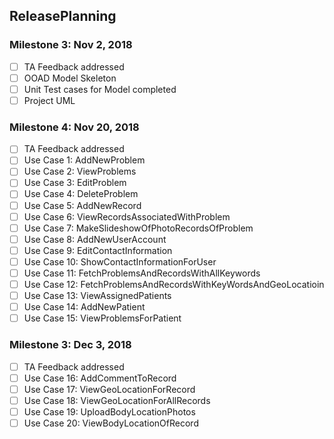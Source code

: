 ## ReleasePlanning

### Milestone 3: Nov 2, 2018
- [ ] TA Feedback addressed
- [ ] OOAD Model Skeleton
- [ ] Unit Test cases for Model completed
- [ ] Project UML

### Milestone 4: Nov 20, 2018
- [ ] TA Feedback addressed
- [ ] Use Case 1: AddNewProblem
- [ ] Use Case 2: ViewProblems
- [ ] Use Case 3: EditProblem
- [ ] Use Case 4: DeleteProblem
- [ ] Use Case 5: AddNewRecord
- [ ] Use Case 6: ViewRecordsAssociatedWithProblem
- [ ] Use Case 7: MakeSlideshowOfPhotoRecordsOfProblem
- [ ] Use Case 8: AddNewUserAccount
- [ ] Use Case 9: EditContactInformation
- [ ] Use Case 10: ShowContactInformationForUser
- [ ] Use Case 11: FetchProblemsAndRecordsWithAllKeywords
- [ ] Use Case 12: FetchProblemsAndRecordsWithKeyWordsAndGeoLocatioin
- [ ] Use Case 13: ViewAssignedPatients
- [ ] Use Case 14: AddNewPatient
- [ ] Use Case 15: ViewProblemsForPatient

### Milestone 3: Dec 3, 2018
- [ ] TA Feedback addressed
- [ ] Use Case 16: AddCommentToRecord
- [ ] Use Case 17: ViewGeoLocationForRecord
- [ ] Use Case 18: ViewGeoLocationForAllRecords
- [ ] Use Case 19: UploadBodyLocationPhotos
- [ ] Use Case 20: ViewBodyLocationOfRecord